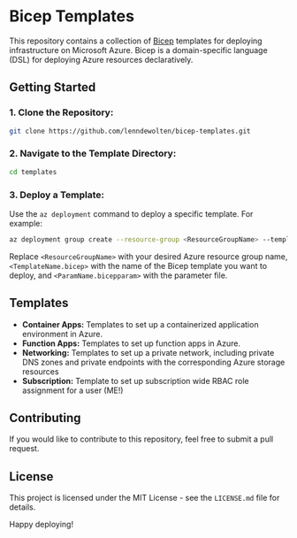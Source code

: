 # Bicep Templates

This repository contains a collection of [Bicep](https://github.com/Azure/bicep) templates for deploying infrastructure on Microsoft Azure. Bicep is a domain-specific language (DSL) for deploying Azure resources declaratively.

## Getting Started

### 1. Clone the Repository:

```bash
git clone https://github.com/lenndewolten/bicep-templates.git
```

### 2. Navigate to the Template Directory:

```bash
cd templates
```

### 3. Deploy a Template:

Use the `az deployment` command to deploy a specific template. For example:

```bash
az deployment group create --resource-group <ResourceGroupName> --template-file <TemplateName.bicep> --parameters <ParamName.bicepparam>
```

Replace `<ResourceGroupName>` with your desired Azure resource group name, `<TemplateName.bicep>` with the name of the Bicep template you want to deploy, and `<ParamName.bicepparam>` with the parameter file.

## Templates

- **Container Apps:** Templates to set up a containerized application environment in Azure.
- **Function Apps:** Templates to set up function apps in Azure.
- **Networking:** Templates to set up a private network, including private DNS zones and private endpoints with the corresponding Azure storage resources
- **Subscription:** Template to set up subscription wide RBAC role assignment for a user (ME!)

## Contributing

If you would like to contribute to this repository, feel free to submit a pull request.

## License

This project is licensed under the MIT License - see the `LICENSE.md` file for details.

Happy deploying!
